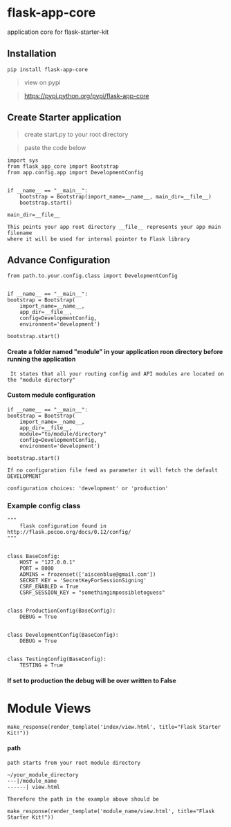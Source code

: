 # flask-app-core
application core for flask-starter-kit

## Installation
`pip install flask-app-core`
> view on pypi

> https://pypi.python.org/pypi/flask-app-core

## Create Starter application
> create start.py to your root directory

> paste the code below
```
import sys
from flask_app_core import Bootstrap
from app.config.app import DevelopmentConfig


if __name__ == "__main__":
    bootstrap = Bootstrap(import_name=__name__, main_dir=__file__)
    bootstrap.start()

```

`main_dir=__file__`
```
This points your app root directory __file__ represents your app main filename 
where it will be used for internal pointer to Flask library
```

## Advance Configuration

```
from path.to.your.config.class import DevelopmentConfig


if __name__ == "__main__":
bootstrap = Bootstrap(
    import_name=__name__, 
    app_dir=__file__, 
    config=DevelopmentConfig, 
    environment='development')
    
bootstrap.start()
```
#### Create a folder named "module" in your application roon directory before running the application
```
 It states that all your routing config and API modules are located on the "module directory"
```

#### Custom module configuration

```
if __name__ == "__main__":
bootstrap = Bootstrap(
    import_name=__name__, 
    app_dir=__file__, 
    module="to/module/directory"
    config=DevelopmentConfig, 
    environment='development')
    
bootstrap.start()
```

```
If no configuration file feed as parameter it will fetch the default DEVELOPMENT 

configuration choices: 'development' or 'production'
```
### Example config class
```
"""
    flask configuration found in http://flask.pocoo.org/docs/0.12/config/
"""


class BaseConfig:
    HOST = "127.0.0.1"
    PORT = 8000
    ADMINS = frozenset(['aiscenblue@gmail.com'])
    SECRET_KEY = 'SecretKeyForSessionSigning'
    CSRF_ENABLED = True
    CSRF_SESSION_KEY = "somethingimpossibletoguess"


class ProductionConfig(BaseConfig):
    DEBUG = True


class DevelopmentConfig(BaseConfig):
    DEBUG = True


class TestingConfig(BaseConfig):
    TESTING = True

```

#### If set to production the debug will be over written to False

# Module Views

```
make_response(render_template('index/view.html', title="Flask Starter Kit!"))
```

#### path
`path starts from your root module directory`

```
~/your_module_directory
---|/module_name
------| view.html
```
`Therefore the path in the example above should be`

```make_response(render_template('module_name/view.html', title="Flask Starter Kit!"))```